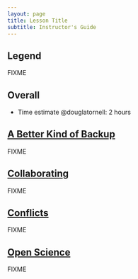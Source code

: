 ```yaml
---
layout: page
title: Lesson Title
subtitle: Instructor's Guide
---
```

## Legend

FIXME

## Overall

*   Time estimate @douglatornell: 2 hours

## [A Better Kind of Backup](01-backup.html)

FIXME

## [Collaborating](02-collab.html)

FIXME

## [Conflicts](03-conflict.html)

FIXME

## [Open Science](04-open.html)

FIXME
